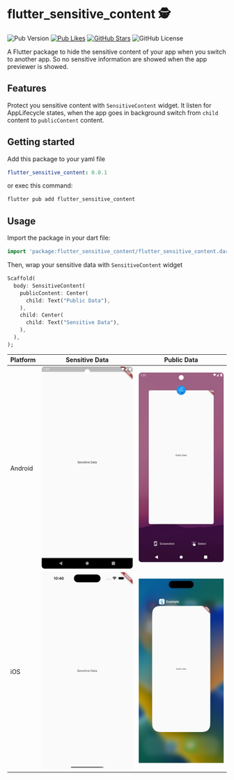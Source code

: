 # flutter_sensitive_content 🕵️
![Pub Version](https://img.shields.io/pub/v/flutter_sensitive_content)
[![Pub Likes](https://img.shields.io/pub/likes/flutter_sensitive_content)](https://pub.dev/packages/flutter_sensitive_content)
[![GitHub Stars](https://img.shields.io/github/stars/CarloDotLog/flutter_sensitive_content?color=green)](https://github.com/CarloDotLog/flutter_sensitive_content)
![GitHub License](https://img.shields.io/github/license/CarloDotLog/flutter_sensitive_content)

A Flutter package to hide the sensitive content of your app when you switch to another app. So no sensitive
information are showed when the app previewer is showed.

## Features
Protect you sensitive content with `SensitiveContent` widget. It listen for AppLifecycle states,
when the app goes in background switch from `child` content to `publicContent` content.

## Getting started
Add this package to your yaml file 
```yaml
flutter_sensitive_content: 0.0.1
```
or exec this command:
```bash
flutter pub add flutter_sensitive_content
```

## Usage
Import the package in your dart file:
```dart
import 'package:flutter_sensitive_content/flutter_sensitive_content.dart';
```
Then, wrap your sensitive data with `SensitiveContent` widget
```dart
Scaffold(
  body: SensitiveContent(
    publicContent: Center(
      child: Text("Public Data"),
    ),
    child: Center(
      child: Text("Sensitive Data"),
    ),
  ),
);
```

| Platform | Sensitive Data                                                              | Public Data                                                           |
|----------|-----------------------------------------------------------------------------|-----------------------------------------------------------------------|
| Android  | ![android demo sensitive data](gh-assets/android_demo_sensitive_data_1.jpg) | ![android demo public data](gh-assets/android_demo_public_data_1.jpg) |
| iOS      | ![ios demo sensitive data](gh-assets/ios_demo_sensitive_data_1.jpg)         | ![ios demo publica data](gh-assets/ios_demo_public_data_1.jpg)        |

